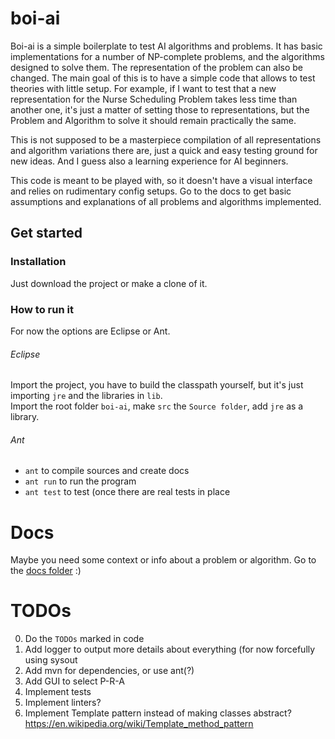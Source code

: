 # boi-ai
Boi-ai is a simple boilerplate to test AI algorithms and problems. It has basic implementations for a number of NP-complete problems, and the algorithms designed to solve them. The representation of the problem can also be changed.
The main goal of this is to have a simple code that allows to test theories with little setup. For example, if I want to test that a new representation for the Nurse Scheduling Problem takes less time than another one, it's just a matter of setting those to representations, but the Problem and Algorithm to solve it should remain practically the same.

This is not supposed to be a masterpiece compilation of all representations and algorithm variations there are, just a quick and easy testing ground for new ideas. And I guess also a learning experience for AI beginners.

This code is meant to be played with, so it doesn't have a visual interface and relies on rudimentary config setups. Go to the docs to get basic assumptions and explanations of all problems and algorithms implemented.

## Get started

### Installation
Just download the project or make a clone of it.

### How to run it
For now the options are Eclipse or Ant.

###### Eclipse
Import the project, you have to build the classpath yourself, but it's just importing `jre` and the libraries in `lib`.  
Import the root folder `boi-ai`, make `src` the `Source folder`, add `jre` as a library.

###### Ant
- `ant` to compile sources and create docs
- `ant run` to run the program
- `ant test` to test (once there are real tests in place

# Docs
Maybe you need some context or info about a problem or algorithm. Go to the [docs folder](docs/en/index.md) :)

# TODOs

0. Do the `TODOs` marked in code
1. Add logger to output more details about everything (for now forcefully using sysout
2. Add mvn for dependencies, or use ant(?)
3. Add GUI to select P-R-A
4. Implement tests
5. Implement linters?
6. Implement Template pattern instead of making classes abstract? https://en.wikipedia.org/wiki/Template_method_pattern